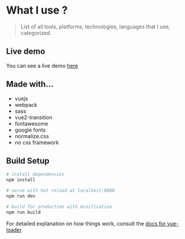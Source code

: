 # What I use ?

> List of all tools, platforms, technologies, languages that I use, categorized.

## Live demo

You can see a live demo [here](https://whatiuse.lefuturiste.fr)

## Made with...

- vuejs
- webpack
- sass
- vue2-transition
- fontawesome
- google fonts
- normalize.css
- no css framework

## Build Setup

``` bash
# install dependencies
npm install

# serve with hot reload at localhost:8080
npm run dev

# build for production with minification
npm run build
```

For detailed explanation on how things work, consult the [docs for vue-loader](http://vuejs.github.io/vue-loader).

